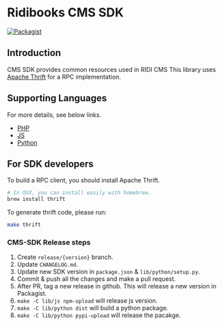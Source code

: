 # Ridibooks CMS SDK

[![Packagist](https://img.shields.io/packagist/v/ridibooks/cms-sdk.svg)](https://packagist.org/packages/ridibooks/cms-sdk)

## Introduction

CMS SDK provides common resources used in RIDI CMS
This library uses [Apache Thrift](https://thrift.apache.org) for a RPC implementation.

## Supporting Languages

For more details, see below links.

- [PHP](./lib/php/README.md)
- [JS](./lib/js/README.md)
- [Python](./lib/python/README.md)

## For SDK developers

To build a RPC client, you should install Apache Thrift.

``` sh
# In OSX, you can install easily with homebrew.
brew install thrift
```

To generate thrift code, please run:

``` sh
make thrift
```

### CMS-SDK Release steps

1. Create `release/{version}` branch.
1. Update `CHANGELOG.md`.
1. Update new SDK version in `package.json` & `lib/python/setup.py`.
1. Commit & push all the changes and make a pull request.
1. After PR, tag a new release in github. This will release a new version in Packagist.
1. `make -C lib/js npm-upload` will release js version.
1. `make -C lib/python dist` will build a python package.
1. `make -C lib/python pypi-upload` will release the pacakge.

